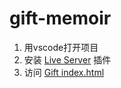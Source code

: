 # gift-memoir
1. 用vscode打开项目
2. 安装 [Live Server](https://marketplace.visualstudio.com/items?itemName=ritwickdey.LiveServer) 插件
3. 访问 [Gift index.html](http://127.0.0.1:5500/Gift%20index.html)